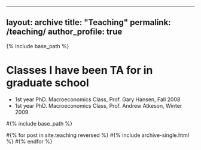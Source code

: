 
---
layout: archive
title: "Teaching"
permalink: /teaching/
author_profile: true
---

{% include base_path %}


Classes I have been TA for in graduate school
================================================
* 1st year PhD. Macroeconomics Class, Prof. Gary Hansen, Fall 2008
* 1st year PhD. Macroeconomics Class, Prof. Andrew Atkeson, Winter 2009





#{% include base_path %}

#{% for post in site.teaching reversed %}
#{% include archive-single.html %}
#{% endfor %}
